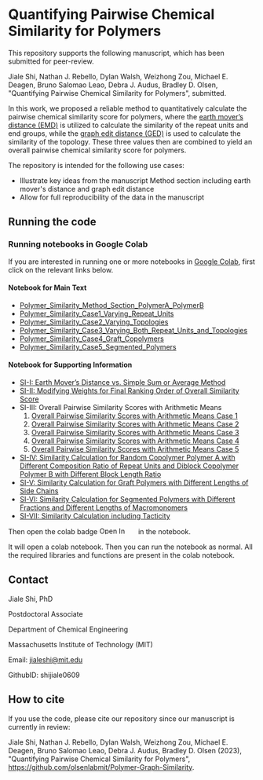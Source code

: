 # Quantifying Pairwise Chemical Similarity for Polymers


This repository supports the following manuscript, which has been submitted for peer-review.

Jiale Shi, Nathan J. Rebello, Dylan Walsh, Weizhong Zou, Michael E. Deagen, Bruno Salomao Leao, Debra J. Audus, Bradley D. Olsen, "Quantifying Pairwise Chemical Similarity for Polymers", submitted.

In this work, we proposed a reliable method to quantitatively calculate the pairwise chemical similarity score for polymers, where the [earth mover’s distance (EMD)](https://en.wikipedia.org/wiki/Earth_mover%27s_distance) is utilized to calculate the similarity of the repeat units and end groups, while the [graph edit distance (GED)](https://en.wikipedia.org/wiki/Graph_edit_distance) is used to calculate the similarity of the topology. These three values then are combined to yield an overall pairwise chemical similarity score for polymers.

The repository is intended for the following use cases:

- Illustrate key ideas from the manuscript Method section including earth mover's distance and graph edit distance
- Allow for full reproducibility of the data in the manuscript

## Running the code

### Running notebooks in Google Colab

If you are interested in running one or more notebooks in [Google Colab](https://colab.research.google.com/), first click on the relevant links below.

#### Notebook for Main Text
* [Polymer_Similarity_Method_Section_PolymerA_PolymerB](./notebook/Polymer_Similarity_Method_Section_PolymerA_PolymerB.ipynb)
* [Polymer_Similarity_Case1_Varying_Repeat_Units](./notebook/Polymer_Similarity_Case1_Varying_Repeat_Units.ipynb)
* [Polymer_Similarity_Case2_Varying_Topologies](./notebook/Polymer_Similarity_Case2_Varying_Topologies.ipynb)
* [Polymer_Similarity_Case3_Varying_Both_Repeat_Units_and_Topologies](./notebook/Polymer_Similarity_Case3_Varying_Both_Repeat_Units_and_Topologies.ipynb)
* [Polymer_Similarity_Case4_Graft_Copolymers](./notebook/Polymer_Similarity_Case4_Graft_Copolymers.ipynb) 
* [Polymer_Similarity_Case5_Segmented_Polymers](./notebook/Polymer_Similarity_Case5_Segmented_Polymers.ipynb) 

#### Notebook for Supporting Information
* [SI-I: Earth Mover’s Distance vs. Simple Sum or Average Method](./notebook/Polymer_Similarity_SI_Earth_Mover_Distance_vs_Simple_Sum_or_Average_Method.ipynb)
* [SI-II: Modifying Weights for Final Ranking Order of  Overall Similarity Score](./notebook/Polymer_Similarity_SI_Modifying_Weights_for_Final_Ranking_Order_of_Overall_Similarity_Score.ipynb)
* SI-III: Overall Pairwise Similarity Scores with Arithmetic Means
  1. [Overall Pairwise Similarity Scores with Arithmetic Means Case 1](./notebook/Polymer_Similarity_SI_Overall_Pairwise_Similarity_Scores_with_Arithmetic_Means_Case1.ipynb)
  2. [Overall Pairwise Similarity Scores with Arithmetic Means Case 2](./notebook/Polymer_Similarity_SI_Overall_Pairwise_Similarity_Scores_with_Arithmetic_Means_Case2.ipynb)
  3. [Overall Pairwise Similarity Scores with Arithmetic Means Case 3](./notebook/Polymer_Similarity_SI_Overall_Pairwise_Similarity_Scores_with_Arithmetic_Means_Case3.ipynb)
  4. [Overall Pairwise Similarity Scores with Arithmetic Means Case 4](./notebook/Polymer_Similarity_SI_Overall_Pairwise_Similarity_Scores_with_Arithmetic_Means_Case4.ipynb) 
  5. [Overall Pairwise Similarity Scores with Arithmetic Means Case 5](./notebook/Polymer_Similarity_SI_Overall_Pairwise_Similarity_Scores_with_Arithmetic_Means_Case5.ipynb) 
* [SI-IV: Similarity Calculation for Random Copolymer Polymer A with Different Composition Ratio of Repeat Units and Diblock Copolymer Polymer B with Different Block Length Ratio](./notebook/Polymer_Similarity_SI_Calculation_for_Random_Copolymer_PolymerA_with_Different_Composition_Ratio_of_Repeat_Units_and_Diblock_Copolymer_PolymerB_with_Different_Block_Length_Ratio.ipynb)
* [SI-V: Similarity Calculation for Graft Polymers with Different Lengths of Side Chains](./notebook/Polymer_Similarity_SI_Calculation_for_Graft_Polymers_with_Different_Lengths_of_Side_Chains.ipynb)
* [SI-VI: Similarity Calculation for Segmented Polymers with Different Fractions and Different Lengths of Macromonomers](./notebook/Polymer_Similarity_SI_Calculation_for_Segmented_Polymers_with_Different_Fractions_and_Different_Lengths_of_Macromonomers.ipynb)
* [SI-VII: Similarity Calculation including Tacticity](./notebook/Polymer_Similarity_SI_Tacticity.ipynb)

Then open the colab badge <img src="https://colab.research.google.com/assets/colab-badge.svg" alt="Open In Colab" width="75" height="15"/> in the notebook.

It will open a colab notebook. Then you can run the notebook as normal. All the required libraries and functions are present in the colab notebook.



## Contact

Jiale Shi, PhD  

Postdoctoral Associate  

Department of Chemical Engineering 

Massachusetts Institute of Technology (MIT) 

Email: jialeshi@mit.edu  

GithubID: shijiale0609  
 

## How to cite

If you use the code, please cite our repository since our manuscript is currently in review:

Jiale Shi, Nathan J. Rebello, Dylan Walsh, Weizhong Zou, Michael E. Deagen, Bruno Salomao Leao, Debra J. Audus, Bradley D. Olsen (2023), "Quantifying Pairwise Chemical Similarity for Polymers", https://github.com/olsenlabmit/Polymer-Graph-Similarity.
